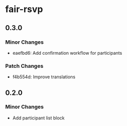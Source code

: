 # fair-rsvp

## 0.3.0

### Minor Changes

- eaefbd6: Add confirmation workflow for participants

### Patch Changes

- f4b554d: Improve translations

## 0.2.0

### Minor Changes

- Add participant list block
